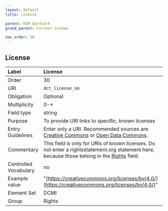 ```yaml
---
layout: default
title: License

parent: OGM Aardvark
grand_parent: Current Schema

nav_order: 30
---
```


## License

| Label                 | License                                                                                                                                         |
|:----------------------|:------------------------------------------------------------------------------------------------------------------------------------------------|
| Order           | 30                                                                                                                                              |
| URI                   | `dct_license_sm`                                                                                                                                |
| Obligation            | Optional                                                                                                                                        |
| Multiplicity          | 0-*                                                                                                                                             |
| Field type            | string                                                                                                                                          |
| Purpose               | To provide URI links to specific, known licenses                                                                                                |
| Entry Guidelines      | Enter only a URI. Recommended sources are [Creative Commons](https://creativecommons.org) or [Open Data Commons](https://opendatacommons.org/). |
| Commentary            | This field is only for URIs of known licenses. Do not enter a rightsstatement.org statement here, because those belong in the [Rights](https://opengeometadata.github.io/docs/aardvarkSchema/rights) field. |
| Controlled Vocabulary | no                                                                                                                                              |
| Example value         | "[https://creativecommons.org/licenses/by/4.0/](https://creativecommons.org/licenses/by/4.0/)"                                                                                                  |
| Element Set           | DCMI                                                                                                                                            |
| Group                 | Rights                                                                                                                                          |
